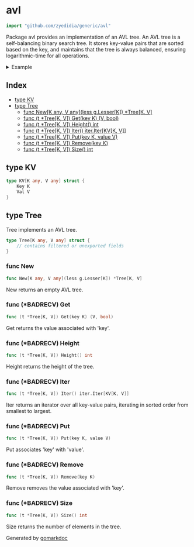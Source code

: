 <!-- Code generated by gomarkdoc. DO NOT EDIT -->

# avl

```go
import "github.com/zyedidia/generic/avl"
```

Package avl provides an implementation of an AVL tree\. An AVL tree is a self\-balancing binary search tree\. It stores key\-value pairs that are sorted based on the key\, and maintains that the tree is always balanced\, ensuring logarithmic\-time for all operations\.

<details><summary>Example</summary>
<p>

```go
package main

import (
	"fmt"
	g "github.com/zyedidia/generic"
	"github.com/zyedidia/generic/avl"
)

func main() {
	tree := avl.New[int, string](g.Less[int])

	tree.Put(42, "foo")
	tree.Put(-10, "bar")
	tree.Put(0, "baz")
	tree.Put(10, "quux")
	tree.Remove(10)

	tree.Iter().For(func(kv avl.KV[int, string]) {
		fmt.Println(kv.Key, kv.Val)
	})

}
```

#### Output

```
-10 bar
0 baz
42 foo
```

</p>
</details>

## Index

- [type KV](<#type-kv>)
- [type Tree](<#type-tree>)
  - [func New[K any, V any](less g.Lesser[K]) *Tree[K, V]](<#func-new>)
  - [func (t *Tree[K, V]) Get(key K) (V, bool)](<#func-badrecv-get>)
  - [func (t *Tree[K, V]) Height() int](<#func-badrecv-height>)
  - [func (t *Tree[K, V]) Iter() iter.Iter[KV[K, V]]](<#func-badrecv-iter>)
  - [func (t *Tree[K, V]) Put(key K, value V)](<#func-badrecv-put>)
  - [func (t *Tree[K, V]) Remove(key K)](<#func-badrecv-remove>)
  - [func (t *Tree[K, V]) Size() int](<#func-badrecv-size>)


## type KV

```go
type KV[K any, V any] struct {
    Key K
    Val V
}
```

## type Tree

Tree implements an AVL tree\.

```go
type Tree[K any, V any] struct {
    // contains filtered or unexported fields
}
```

### func New

```go
func New[K any, V any](less g.Lesser[K]) *Tree[K, V]
```

New returns an empty AVL tree\.

### func \(\*BADRECV\) Get

```go
func (t *Tree[K, V]) Get(key K) (V, bool)
```

Get returns the value associated with 'key'\.

### func \(\*BADRECV\) Height

```go
func (t *Tree[K, V]) Height() int
```

Height returns the height of the tree\.

### func \(\*BADRECV\) Iter

```go
func (t *Tree[K, V]) Iter() iter.Iter[KV[K, V]]
```

Iter returns an iterator over all key\-value pairs\, iterating in sorted order from smallest to largest\.

### func \(\*BADRECV\) Put

```go
func (t *Tree[K, V]) Put(key K, value V)
```

Put associates 'key' with 'value'\.

### func \(\*BADRECV\) Remove

```go
func (t *Tree[K, V]) Remove(key K)
```

Remove removes the value associated with 'key'\.

### func \(\*BADRECV\) Size

```go
func (t *Tree[K, V]) Size() int
```

Size returns the number of elements in the tree\.



Generated by [gomarkdoc](<https://github.com/princjef/gomarkdoc>)
